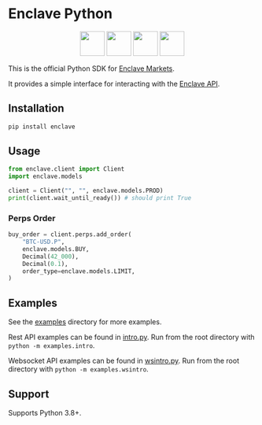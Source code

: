 # Enclave Python

<p align="center">
    <a href="https://github.com/Enclave-Markets/enclave-python" alt="enclave python">
        <img src="https://edent.github.io/SuperTinyIcons/images/svg/github.svg" width="50" /></a>
    <a href="https://pypi.org/project/enclave/">
        <img src="https://pypi.org/static/images/logo-small.2a411bc6.svg" width="50"/></a>
    <a href="https://twitter.com/enclavemarkets" alt="Enclave Twitter">
        <img src="https://edent.github.io/SuperTinyIcons/images/svg/x.svg" width="50"/></a>
    <a href="https://www.enclave.market/" alt="Enclave Market">
        <img src="https://pbs.twimg.com/profile_images/1650572649284931585/rbv_Z4Lr_400x400.jpg" width="50"/></a>
        
</p>

This is the official Python SDK for
[Enclave Markets](https://enclave.market/).

It provides a simple interface for interacting with the
[Enclave API](https://docs.enclave.market/).

## Installation

```bash
pip install enclave
```

## Usage

```python
from enclave.client import Client
import enclave.models

client = Client("", "", enclave.models.PROD)
print(client.wait_until_ready()) # should print True
```

### Perps Order

```python
buy_order = client.perps.add_order(
    "BTC-USD.P",
    enclave.models.BUY,
    Decimal(42_000),
    Decimal(0.1),
    order_type=enclave.models.LIMIT,
)
```

## Examples

See the [examples](examples) directory for more examples.

Rest API examples can be found in [intro.py](examples/intro.py).
Run from the root directory with `python -m examples.intro`.

Websocket API examples can be found in [wsintro.py](examples/wsintro.py).
Run from the root directory with `python -m examples.wsintro`.

## Support

Supports Python 3.8+.
